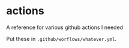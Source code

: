 # actions
A reference for various github actions I needed


Put these in `.github/worflows/whatever.yml`.
